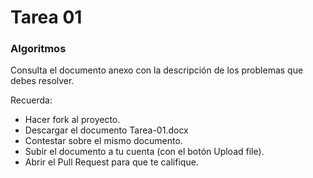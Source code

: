 # Tarea 01

### Algoritmos


Consulta el documento anexo con la descripción de los problemas que debes resolver.

Recuerda:
* Hacer fork al proyecto.
* Descargar el documento Tarea-01.docx
* Contestar sobre el mismo documento.
* Subir el documento a tu cuenta (con el botón Upload file).
* Abrir el Pull Request para que te califique.
